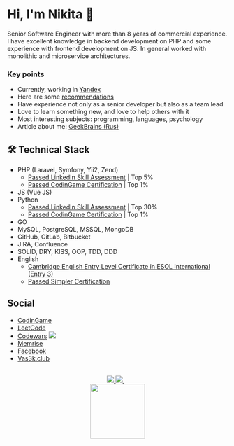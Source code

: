 # Hi, I'm Nikita 👋

Senior Software Engineer with more than 8 years of commercial experience. I have excellent knowledge in backend
development on PHP and some experience with frontend development on JS. In general worked with monolithic and
microservice architectures.

### Key points

* Currently, working in [Yandex](https://www.linkedin.com/company/yandex/)
* Here are some [recommendations](/recommendations.md) 
* Have experience not only as a senior developer but also as a team lead
* Love to learn something new, and love to help others with it
* Most interesting subjects: programming, languages, psychology
* Article about me: [GeekBrains (Rus)](https://gb.ru/posts/nadoela-dobyvayushchaya-otrasl-zahotelos-v-it)

## 🛠 Technical Stack

* PHP (Laravel, Symfony, Yii2, Zend)
  * [Passed LinkedIn Skill Assessment](/img/linkedin_php.png) | Top 5%
  * [Passed CodinGame Certification](https://www.codingame.com/certification/j0WiVtqrxfVuwizQfhD6zg) | Top 1%
* JS (Vue JS)
* Python
  * [Passed LinkedIn Skill Assessment](/img/linkedin_pyhon.png) | Top 30%
  * [Passed CodinGame Certification](https://www.codingame.com/certification/lGECa9jRo4WHEZb0JDevpg) | Top 1%
* GO
* MySQL, PostgreSQL, MSSQL, MongoDB
* GitHub, GitLab, Bitbucket
* JIRA, Confluence
* SOLID, DRY, KISS, OOP, TDD, DDD
* English
  * [Cambridge English Entry Level Certificate in ESOL International (Entry 3)](https://drive.google.com/file/d/1UxfyiktFbsQsugkRgc8jnBpiIUNFsigy/view?usp=sharing)
  * [Passed Simpler Certification](https://simpler.link/c/NoA32)

## Social

* [CodinGame](https://www.codingame.com/profile/ba6dce2c2d77d787051fa2a1fa511bbb5685383)
* [LeetCode](https://leetcode.com/fuchko/)
* [Codewars](https://www.codewars.com/users/fuchko) <img src="https://www.codewars.com/users/fuchko/badges/micro"/>
* [Memrise](https://app.memrise.com/user/fuchko/)
* [Facebook](https://www.facebook.com/fuchkona)
* [Vas3k.club](https://vas3k.club/user/fuchko/)

<br>
<div align="center">
   <a href="https://t.me/Fuchko" target="_blank">
    <img src="https://img.shields.io/badge/Telegram-2CA5E0?style=for-the-badge&logo=telegram&logoColor=white"/>        
  </a>
  <a href="https://www.linkedin.com/in/fuchko/" target="_blank">
    <img src="https://img.shields.io/badge/linkedin-%230077B5.svg?&style=for-the-badge&logo=linkedin&logoColor=white"/>
  </a>&nbsp;&nbsp;
</div>
<div align="center">
    <a href="https://github.com/fuchkona/github-profile-views-counter">
        <img width="125px" src="https://komarev.com/ghpvc/?username=fuchkona&color=6666cc">
    </a>
</div>
